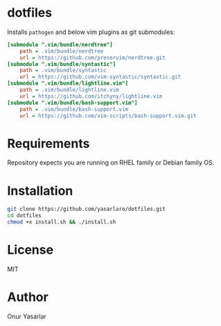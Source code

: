 # dotfiles

Installs `pathogen` and below vim plugins as git submodules:

```ini
[submodule ".vim/bundle/nerdtree"]
	path = .vim/bundle/nerdtree
	url = https://github.com/preservim/nerdtree.git
[submodule ".vim/bundle/syntastic"]
	path = .vim/bundle/syntastic
	url = https://github.com/vim-syntastic/syntastic.git
[submodule ".vim/bundle/lightline.vim"]
	path = .vim/bundle/lightline.vim
	url = https://github.com/itchyny/lightline.vim
[submodule ".vim/bundle/bash-support.vim"]
	path = .vim/bundle/bash-support.vim
	url = https://github.com/vim-scripts/bash-support.vim.git
```

# Requirements

Repository expects you are running on RHEL family or Debian family OS.

# Installation

```bash
git clone https://github.com/yasarlaro/dotfiles.git
cd dotfiles
chmod +x install.sh && ./install.sh
```

# License
MIT

# Author
Onur Yasarlar
